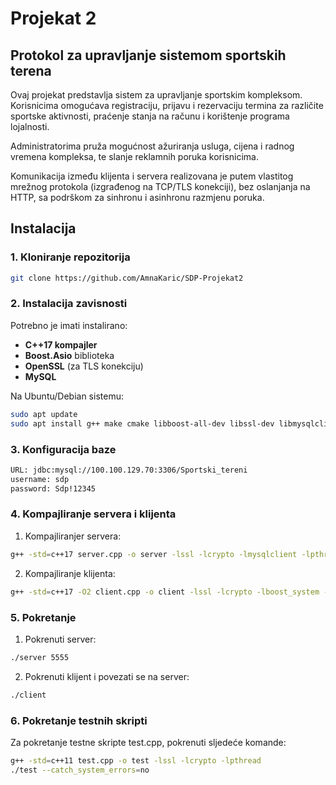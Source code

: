 # Projekat 2 
## Protokol za upravljanje sistemom sportskih terena
Ovaj projekat predstavlja sistem za upravljanje sportskim kompleksom. 
Korisnicima omogućava registraciju, prijavu i rezervaciju termina za različite sportske aktivnosti, 
praćenje stanja na računu i korištenje programa lojalnosti. 

Administratorima pruža mogućnost ažuriranja usluga, cijena i radnog vremena kompleksa, te slanje reklamnih poruka korisnicima. 

Komunikacija između klijenta i servera realizovana je putem vlastitog mrežnog protokola 
(izgrađenog na TCP/TLS konekciji), bez oslanjanja na HTTP, 
sa podrškom za sinhronu i asinhronu razmjenu poruka.

## Instalacija

### 1. Kloniranje repozitorija
```bash
git clone https://github.com/AmnaKaric/SDP-Projekat2
```

### 2. Instalacija zavisnosti
Potrebno je imati instalirano:
- **C++17 kompajler** 
- **Boost.Asio** biblioteka
- **OpenSSL** (za TLS konekciju)
- **MySQL**

Na Ubuntu/Debian sistemu:
```bash
sudo apt update
sudo apt install g++ make cmake libboost-all-dev libssl-dev libmysqlclient-dev
```

### 3. Konfiguracija baze
```bash
URL: jdbc:mysql://100.100.129.70:3306/Sportski_tereni
username: sdp
password: Sdp!12345
```

### 4. Kompajliranje servera i klijenta
1. Kompajliranjer servera:
```bash
g++ -std=c++17 server.cpp -o server -lssl -lcrypto -lmysqlclient -lpthread
```

2. Kompajliranje klijenta:
```bash
g++ -std=c++17 -O2 client.cpp -o client -lssl -lcrypto -lboost_system -lpthread
```

### 5. Pokretanje
1. Pokrenuti server:
```bash
./server 5555
```
2. Pokrenuti klijent i povezati se na server:
```bash
./client 
```

### 6. Pokretanje testnih skripti
Za pokretanje testne skripte test.cpp, pokrenuti sljedeće komande:
```bash
g++ -std=c++11 test.cpp -o test -lssl -lcrypto -lpthread
./test --catch_system_errors=no
```
